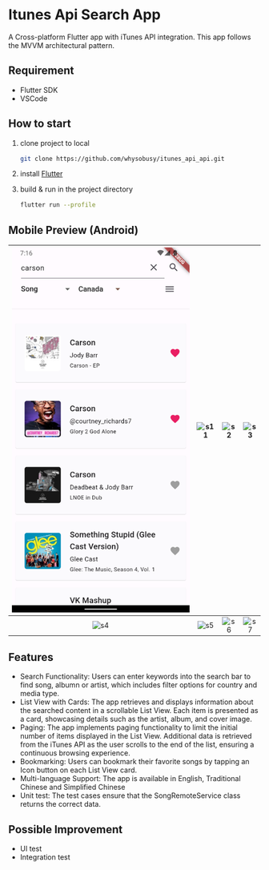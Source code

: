 # Itunes Api Search App

A Cross-platform Flutter app with iTunes API integration. This app follows the MVVM architectural pattern.

## Requirement
- Flutter SDK
- VSCode

## How to start

1. clone project to local

    ```bash
    git clone https://github.com/whysobusy/itunes_api_api.git
    ```

2. install [Flutter](https://flutter.io/docs/get-started/install)


3. build & run in the project directory

    ```bash
    flutter run --profile
    ```
## Mobile Preview (Android)

| ![s1](screenshot/s1.png) | ![s11](https://github.com/whysobusy/itunes_api_api/tree/main/screenshot/s11.png) | ![s2](https://github.com/whysobusy/itunes_api_api/tree/main/screenshot/s2.png) | ![s3](https://github.com/whysobusy/itunes_api_api/tree/main/screenshot/s3.png) |
|:--------------------------------------------------------------------------:|:------------------------------------------------------------------------------:|:------------------------------------------------------------------------------:|:--------------------------------------------------------------------------:|
| ![s4](https://github.com/whysobusy/itunes_api_api/tree/main/screenshot/s4.png) | ![s5](https://github.com/whysobusy/itunes_api_api/tree/main/screenshot/s5.png) | ![s6](https://github.com/whysobusy/itunes_api_api/tree/main/screenshot/s6.png) | ![s7](https://github.com/whysobusy/itunes_api_api/tree/main/screenshot/s7.png) |

## Features
- Search Functionality: Users can enter keywords into the search bar to find song, albumn or artist, which includes filter options for country and media type.
- List View with Cards: The app retrieves and displays information about the searched content in a scrollable List View. Each item is presented as a card, showcasing details such as the artist, album, and cover image.
- Paging: The app implements paging functionality to limit the initial number of items displayed in the List View. Additional data is retrieved from the iTunes API as the user scrolls to the end of the list, ensuring a continuous browsing experience.
- Bookmarking: Users can bookmark their favorite songs by tapping an Icon button on each List View card. 
- Multi-language Support: The app is available in English, Traditional Chinese and Simplified Chinese
- Unit test: The test cases ensure that the SongRemoteService class returns the correct data.

## Possible Improvement
- UI test
- Integration test

